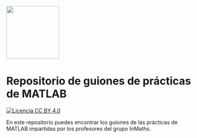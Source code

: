 <img src="https://w7.pngwing.com/pngs/272/684/png-transparent-matlab-logo.png" width = "140"> &nbsp;&nbsp;&nbsp;&nbsp;&nbsp;

# Repositorio de guiones de prácticas de MATLAB

[![Licencia CC BY 4.0](https://licensebuttons.net/l/by/4.0/88x31.png)](https://creativecommons.org/licenses/by/4.0/)


En este repositorio puedes encontrar los guiones de las prácticas de MATLAB impartidas por los profesores del grupo InMaths. 
